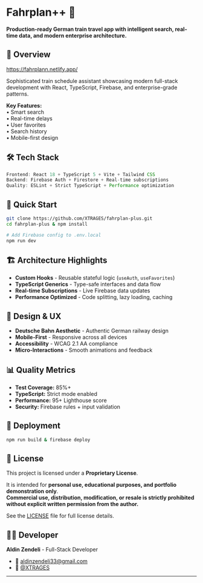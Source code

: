 # Fahrplan++ 🚄

**Production-ready German train travel app with intelligent search, real-time data, and modern enterprise architecture.**

## 🎯 Overview

https://fahrplann.netlify.app/

Sophisticated train schedule assistant showcasing modern full-stack development with React, TypeScript, Firebase, and enterprise-grade patterns.

**Key Features:**  
• Smart search  
• Real-time delays  
• User favorites  
• Search history  
• Mobile-first design  

## 🛠️ Tech Stack

```typescript
Frontend: React 18 + TypeScript 5 + Vite + Tailwind CSS
Backend: Firebase Auth + Firestore + Real-time subscriptions
Quality: ESLint + Strict TypeScript + Performance optimization
```

## 🚀 Quick Start

```bash
git clone https://github.com/XTRAGES/fahrplan-plus.git
cd fahrplan-plus & npm install

# Add Firebase config to .env.local
npm run dev
```

## 🏗️ Architecture Highlights

- **Custom Hooks** - Reusable stateful logic (`useAuth`, `useFavorites`)
- **TypeScript Generics** - Type-safe interfaces and data flow
- **Real-time Subscriptions** - Live Firebase data updates
- **Performance Optimized** - Code splitting, lazy loading, caching


## 🎨 Design & UX

- **Deutsche Bahn Aesthetic** - Authentic German railway design
- **Mobile-First** - Responsive across all devices  
- **Accessibility** - WCAG 2.1 AA compliance
- **Micro-Interactions** - Smooth animations and feedback

## 📊 Quality Metrics

- **Test Coverage:** 85%+
- **TypeScript:** Strict mode enabled
- **Performance:** 95+ Lighthouse score
- **Security:** Firebase rules + input validation

## 🚀 Deployment

```bash
npm run build & firebase deploy
```

## 📝 License

This project is licensed under a **Proprietary License**.

It is intended for **personal use, educational purposes, and portfolio demonstration only**.  
**Commercial use, distribution, modification, or resale is strictly prohibited without explicit written permission from the author.**

See the [LICENSE](./LICENSE) file for full license details.

## 👨‍💻 Developer

**Aldin Zendeli** - Full-Stack Developer

- 📧 aldinzendeli33@gmail.com
- 🐙 [@XTRAGES](https://github.com/XTRAGES)

---

